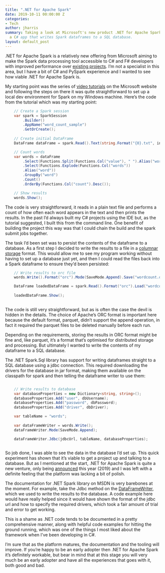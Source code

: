```yaml
---
title: ".NET for Apache Spark"
date: 2019-10-11 00:00:00 Z
categories:
- Tech
author: jharris
summary: Taking a look at Microsoft's new product .NET for Apache Spark by writing
  a C# app that writes Spark dataframes to a SQL database.
layout: default_post
---
```


.NET for Apache Spark is a relatively new offering from Microsoft aiming to make the Spark data processing tool accessible to C# and F# developers with improved performance over [existing projects](https://github.com/Microsoft/Mobius).  I’m not a specialist in this area, but I have a bit of C# and PySpark experience and I wanted to see how viable .NET for Apache Spark is.

My starting point was the series of [video tutorials](https://dotnet.microsoft.com/learn/data/spark-tutorial/intro) on the Microsoft website and following the steps on there it was quite straightforward to set up a local dev environment for Spark on my Windows machine.  Here’s the code from the tutorial which was my starting point:

~~~csharp
	// Create a Spark session
	var spark = SparkSession
		.Builder()
		.AppName("word_count_sample")
		.GetOrCreate();
	
	// Create initial DataFrame
	DataFrame dataFrame = spark.Read().Text(string.Format("{0}.txt", inputFile));

	// Count words
	var words = dataFrame
		.Select(Functions.Split(Functions.Col("value"), " ").Alias("words"))
		.Select(Functions.Explode(Functions.Col("words"))
		.Alias("word"))
		.GroupBy("word")
		.Count()
		.OrderBy(Functions.Col("count").Desc());

	// Show results
	words.Show();

~~~

The code is very straightforward, it reads in a plain text file and performs a count of how often each word appears in the text and then prints the results.  In the past I’d always built my C# projects using the IDE but, as the tutorial suggested, I built this from the command line.  One benefit of building the project this way was that I could chain the build and the spark submit jobs together.

The task I’d been set was to persist the contents of the dataframe to a database. As a first step I decided to write the results to a file in a [columnar storage](https://docs.aws.amazon.com/athena/latest/ug/columnar-storage.html) format.  This would allow me to see my program working without having to set up a database just yet, and then I could read the files back  into a Spark dataframe to ensure they’d been persisted:

~~~csharp
	// Write results to orc file
	words.Write().Format("orc").Mode(SaveMode.Append).Save("wordcount.orc");

	DataFrame loadedDataFrame = spark.Read().Format("orc").Load("wordcount.orc");
	
	loadedDataFrame.Show();
			
~~~

The code is still very straightforward, but as is often the case the devil is hidden in the details.  The choice of Apache’s ORC format is important here because the default format, parquet, didn’t support the append operation, in fact it required the parquet files to be deleted manually before each run.  

Depending on the requirements, storing the results in ORC format might be fine and, like parquet, it’s a format that’s optimised for distributed storage and processing.  But ultimately I wanted to write the contents of my dataframe to a SQL database.

The .NET Spark.Sql library has support for writing dataframes straight to a SQL database using a jdbc connection.  This required downloading the drivers for the database in jar format, making them available on the classpath for spark and then telling the dataframe writer to use them:

~~~csharp

	// Write results to database
	var databaseProperties = new Dictionary<string, string>();
	databaseProperties.Add("user", dbUsername);
	databaseProperties.Add("password", dbPassword);
	databaseProperties.Add("driver", dbDriver);

	var tableName = "words";
		
	var dataFrameWriter = words.Write();
	dataFrameWriter.Mode(SaveMode.Append);

	dataFrameWriter.Jdbc(jdbcUrl, tableName, databaseProperties);
			
~~~

So job done, I was able to see the data in the database I’d set up. This quick experiment has shown that it’s viable to get a project up and talking to a database.  But as I mentioned at the start, .NET for Apache Spark is quite a new venture, only being [announced](https://devblogs.microsoft.com/dotnet/introducing-net-for-apache-spark/) this year (2019) and I was left with a definite feeling that the platform was lacking a bit of polish.

The documentation for .NET Spark library on MSDN is very barebones at the moment.  For example, take the Jdbc method on the [DataFrameWriter](https://docs.microsoft.com/en-us/dotnet/api/microsoft.spark.sql.dataframewriter.jdbc?view=spark-dotnet), which we used to write the results to the database.  A code example here would have really helped since it would have shown the format of the jdbc url and how to specify the required drivers, which took a fair amount of trial and error to get working.

This is a shame as .NET code tends to be documented in a pretty comprehensive manner, along with helpful code examples for hitting the ground running, which was one of the things I most liked about the framework when I’ve been developing in C#.

I’m sure that as the platform matures, the documentation and the tooling will improve.  If you’re happy to be an early adopter then .NET for Apache Spark it’s definitely workable, but bear in mind that at this stage you will very much be an early adopter and have all the experiences that goes with it, both good and bad.
